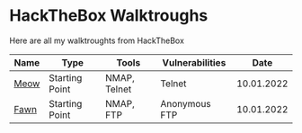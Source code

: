 # HackTheBox Walktroughs

Here are all my walktroughts from HackTheBox

| Name | Type | Tools | Vulnerabilities | Date |
|------|------|-------|-----------------|------|
| [Meow](https://github.com/sl0th0x87/HackTheBox-Walktroughs/tree/main/Meow) | Starting Point | NMAP, Telnet | Telnet | 10.01.2022 |
| [Fawn](https://github.com/sl0th0x87/HackTheBox-Walktroughs/tree/main/Fawn) | Starting Point | NMAP, FTP | Anonymous FTP | 10.01.2022 |
